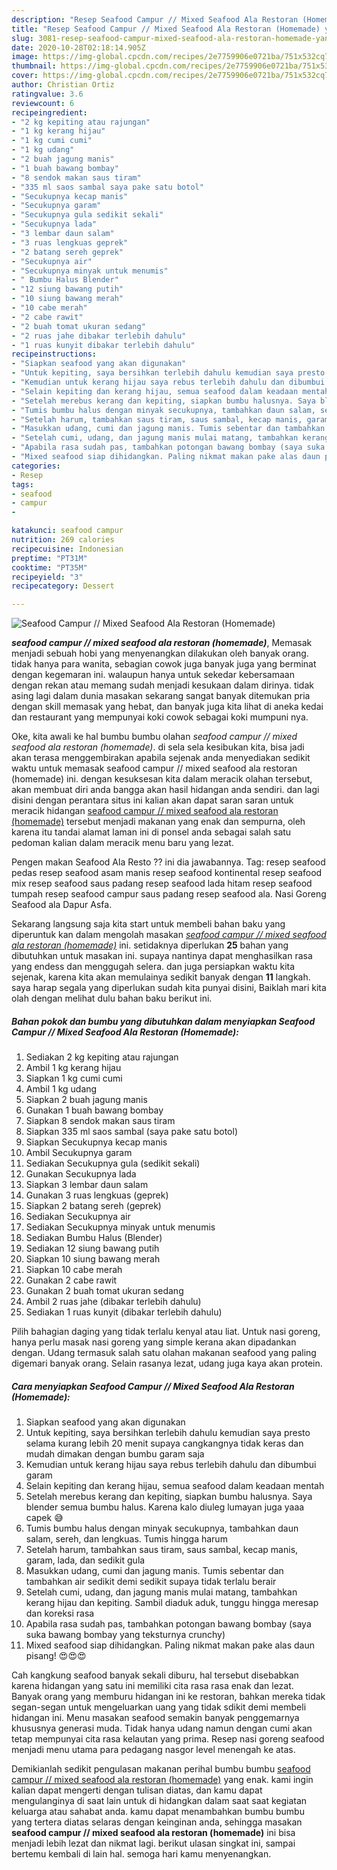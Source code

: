 ```yaml
---
description: "Resep Seafood Campur // Mixed Seafood Ala Restoran (Homemade) yang sempurna"
title: "Resep Seafood Campur // Mixed Seafood Ala Restoran (Homemade) yang sempurna"
slug: 3081-resep-seafood-campur-mixed-seafood-ala-restoran-homemade-yang-sempurna
date: 2020-10-28T02:18:14.905Z
image: https://img-global.cpcdn.com/recipes/2e7759906e0721ba/751x532cq70/seafood-campur-mixed-seafood-ala-restoran-homemade-foto-resep-utama.jpg
thumbnail: https://img-global.cpcdn.com/recipes/2e7759906e0721ba/751x532cq70/seafood-campur-mixed-seafood-ala-restoran-homemade-foto-resep-utama.jpg
cover: https://img-global.cpcdn.com/recipes/2e7759906e0721ba/751x532cq70/seafood-campur-mixed-seafood-ala-restoran-homemade-foto-resep-utama.jpg
author: Christian Ortiz
ratingvalue: 3.6
reviewcount: 6
recipeingredient:
- "2 kg kepiting atau rajungan"
- "1 kg kerang hijau"
- "1 kg cumi cumi"
- "1 kg udang"
- "2 buah jagung manis"
- "1 buah bawang bombay"
- "8 sendok makan saus tiram"
- "335 ml saos sambal saya pake satu botol"
- "Secukupnya kecap manis"
- "Secukupnya garam"
- "Secukupnya gula sedikit sekali"
- "Secukupnya lada"
- "3 lembar daun salam"
- "3 ruas lengkuas geprek"
- "2 batang sereh geprek"
- "Secukupnya air"
- "Secukupnya minyak untuk menumis"
- " Bumbu Halus Blender"
- "12 siung bawang putih"
- "10 siung bawang merah"
- "10 cabe merah"
- "2 cabe rawit"
- "2 buah tomat ukuran sedang"
- "2 ruas jahe dibakar terlebih dahulu"
- "1 ruas kunyit dibakar terlebih dahulu"
recipeinstructions:
- "Siapkan seafood yang akan digunakan"
- "Untuk kepiting, saya bersihkan terlebih dahulu kemudian saya presto selama kurang lebih 20 menit supaya cangkangnya tidak keras dan mudah dimakan dengan bumbu garam saja"
- "Kemudian untuk kerang hijau saya rebus terlebih dahulu dan dibumbui garam"
- "Selain kepiting dan kerang hijau, semua seafood dalam keadaan mentah"
- "Setelah merebus kerang dan kepiting, siapkan bumbu halusnya. Saya blender semua bumbu halus. Karena kalo diuleg lumayan juga yaaa capek 😅"
- "Tumis bumbu halus dengan minyak secukupnya, tambahkan daun salam, sereh, dan lengkuas. Tumis hingga harum"
- "Setelah harum, tambahkan saus tiram, saus sambal, kecap manis, garam, lada, dan sedikit gula"
- "Masukkan udang, cumi dan jagung manis. Tumis sebentar dan tambahkan air sedikit demi sedikit supaya tidak terlalu berair"
- "Setelah cumi, udang, dan jagung manis mulai matang, tambahkan kerang hijau dan kepiting. Sambil diaduk aduk, tunggu hingga meresap dan koreksi rasa"
- "Apabila rasa sudah pas, tambahkan potongan bawang bombay (saya suka bawang bombay yang teksturnya crunchy)"
- "Mixed seafood siap dihidangkan. Paling nikmat makan pake alas daun pisang! 😍😍😍"
categories:
- Resep
tags:
- seafood
- campur
- 

katakunci: seafood campur  
nutrition: 269 calories
recipecuisine: Indonesian
preptime: "PT31M"
cooktime: "PT35M"
recipeyield: "3"
recipecategory: Dessert

---
```



![Seafood Campur // Mixed Seafood Ala Restoran (Homemade)](https://img-global.cpcdn.com/recipes/2e7759906e0721ba/751x532cq70/seafood-campur-mixed-seafood-ala-restoran-homemade-foto-resep-utama.jpg)

<b><i>seafood campur // mixed seafood ala restoran (homemade)</i></b>, Memasak menjadi sebuah hobi yang menyenangkan dilakukan oleh banyak orang. tidak hanya para wanita, sebagian cowok juga banyak juga yang berminat dengan kegemaran ini. walaupun hanya untuk sekedar kebersamaan dengan rekan atau memang sudah menjadi kesukaan dalam dirinya. tidak asing lagi dalam dunia masakan sekarang sangat banyak ditemukan pria dengan skill memasak yang hebat, dan banyak juga kita lihat di aneka kedai dan restaurant yang mempunyai koki cowok sebagai koki mumpuni nya.

Oke, kita awali ke hal bumbu bumbu olahan <i>seafood campur // mixed seafood ala restoran (homemade)</i>. di sela sela kesibukan kita, bisa jadi akan terasa menggembirakan apabila sejenak anda menyediakan sedikit waktu untuk memasak seafood campur // mixed seafood ala restoran (homemade) ini. dengan kesuksesan kita dalam meracik olahan tersebut, akan membuat diri anda bangga akan hasil hidangan anda sendiri. dan lagi disini dengan perantara situs ini kalian akan dapat saran saran untuk meracik hidangan <u>seafood campur // mixed seafood ala restoran (homemade)</u> tersebut menjadi makanan yang enak dan sempurna, oleh karena itu tandai alamat laman ini di ponsel anda sebagai salah satu pedoman kalian dalam meracik menu baru yang lezat.

Pengen makan Seafood Ala Resto ?? ini dia jawabannya. Tag: resep seafood pedas resep seafood asam manis resep seafood kontinental resep seafood mix resep seafood saus padang resep seafood lada hitam resep seafood tumpah resep seafood campur saus padang resep seafood ala. Nasi Goreng Seafood ala Dapur Asfa.


Sekarang langsung saja kita start untuk membeli bahan baku yang diperuntuk kan dalam mengolah masakan <u><i>seafood campur // mixed seafood ala restoran (homemade)</i></u> ini. setidaknya diperlukan <b>25</b> bahan yang dibutuhkan untuk masakan ini. supaya nantinya dapat menghasilkan rasa yang endess dan menggugah selera. dan juga persiapkan waktu kita sejenak, karena kita akan memulainya sedikit banyak dengan <b>11</b> langkah. saya harap segala yang diperlukan sudah kita punyai disini, Baiklah mari kita olah dengan melihat dulu bahan baku berikut ini.

<!--inarticleads1-->

##### Bahan pokok dan bumbu yang dibutuhkan dalam menyiapkan Seafood Campur // Mixed Seafood Ala Restoran (Homemade):

1. Sediakan 2 kg kepiting atau rajungan
1. Ambil 1 kg kerang hijau
1. Siapkan 1 kg cumi cumi
1. Ambil 1 kg udang
1. Siapkan 2 buah jagung manis
1. Gunakan 1 buah bawang bombay
1. Siapkan 8 sendok makan saus tiram
1. Siapkan 335 ml saos sambal (saya pake satu botol)
1. Siapkan Secukupnya kecap manis
1. Ambil Secukupnya garam
1. Sediakan Secukupnya gula (sedikit sekali)
1. Gunakan Secukupnya lada
1. Siapkan 3 lembar daun salam
1. Gunakan 3 ruas lengkuas (geprek)
1. Siapkan 2 batang sereh (geprek)
1. Sediakan Secukupnya air
1. Sediakan Secukupnya minyak untuk menumis
1. Sediakan  Bumbu Halus (Blender)
1. Sediakan 12 siung bawang putih
1. Siapkan 10 siung bawang merah
1. Siapkan 10 cabe merah
1. Gunakan 2 cabe rawit
1. Gunakan 2 buah tomat ukuran sedang
1. Ambil 2 ruas jahe (dibakar terlebih dahulu)
1. Sediakan 1 ruas kunyit (dibakar terlebih dahulu)


Pilih bahagian daging yang tidak terlalu kenyal atau liat. Untuk nasi goreng, hanya perlu masak nasi goreng yang simple kerana akan dipadankan dengan. Udang termasuk salah satu olahan makanan seafood yang paling digemari banyak orang. Selain rasanya lezat, udang juga kaya akan protein. 

<!--inarticleads2-->

##### Cara menyiapkan Seafood Campur // Mixed Seafood Ala Restoran (Homemade):

1. Siapkan seafood yang akan digunakan
1. Untuk kepiting, saya bersihkan terlebih dahulu kemudian saya presto selama kurang lebih 20 menit supaya cangkangnya tidak keras dan mudah dimakan dengan bumbu garam saja
1. Kemudian untuk kerang hijau saya rebus terlebih dahulu dan dibumbui garam
1. Selain kepiting dan kerang hijau, semua seafood dalam keadaan mentah
1. Setelah merebus kerang dan kepiting, siapkan bumbu halusnya. Saya blender semua bumbu halus. Karena kalo diuleg lumayan juga yaaa capek 😅
1. Tumis bumbu halus dengan minyak secukupnya, tambahkan daun salam, sereh, dan lengkuas. Tumis hingga harum
1. Setelah harum, tambahkan saus tiram, saus sambal, kecap manis, garam, lada, dan sedikit gula
1. Masukkan udang, cumi dan jagung manis. Tumis sebentar dan tambahkan air sedikit demi sedikit supaya tidak terlalu berair
1. Setelah cumi, udang, dan jagung manis mulai matang, tambahkan kerang hijau dan kepiting. Sambil diaduk aduk, tunggu hingga meresap dan koreksi rasa
1. Apabila rasa sudah pas, tambahkan potongan bawang bombay (saya suka bawang bombay yang teksturnya crunchy)
1. Mixed seafood siap dihidangkan. Paling nikmat makan pake alas daun pisang! 😍😍😍


Cah kangkung seafood banyak sekali diburu, hal tersebut disebabkan karena hidangan yang satu ini memiliki cita rasa rasa enak dan lezat. Banyak orang yang memburu hidangan ini ke restoran, bahkan mereka tidak segan-segan untuk mengeluarkan uang yang tidak sdikit demi membeli hidangan ini. Menu masakan seafood semakin banyak penggemarnya khususnya generasi muda. Tidak hanya udang namun dengan cumi akan tetap mempunyai cita rasa kelautan yang prima. Resep nasi goreng seafood menjadi menu utama para pedagang nasgor level menengah ke atas. 

Demikianlah sedikit pengulasan makanan perihal bumbu bumbu <u>seafood campur // mixed seafood ala restoran (homemade)</u> yang enak. kami ingin kalian dapat mengerti dengan tulisan diatas, dan kamu dapat mengulanginya di saat lain untuk di hidangkan dalam saat saat kegiatan keluarga atau sahabat anda. kamu dapat menambahkan bumbu bumbu yang tertera diatas selaras dengan keinginan anda, sehingga masakan <b>seafood campur // mixed seafood ala restoran (homemade)</b> ini bisa menjadi lebih lezat dan nikmat lagi. berikut ulasan singkat ini, sampai bertemu kembali di lain hal. semoga hari kamu menyenangkan.
